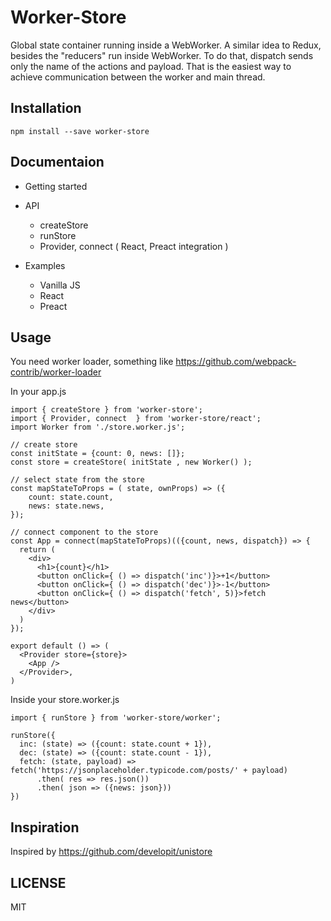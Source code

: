 # Worker-Store

Global state container running inside a WebWorker.
A similar idea to Redux, besides the "reducers" run inside WebWorker.
To do that, dispatch sends only the name of the actions and payload.
That is the easiest way to achieve communication between the worker and main thread.

## Installation

```
npm install --save worker-store
```

## Documentaion

* Getting started
* API
  * createStore
  * runStore
  * Provider, connect ( React, Preact integration )

* Examples
  * Vanilla JS
  * React
  * Preact

## Usage

You need worker loader, something like https://github.com/webpack-contrib/worker-loader

In your app.js

```
import { createStore } from 'worker-store';
import { Provider, connect  } from 'worker-store/react';
import Worker from './store.worker.js';

// create store
const initState = {count: 0, news: []};
const store = createStore( initState , new Worker() );

// select state from the store
const mapStateToProps = ( state, ownProps) => ({
    count: state.count,
    news: state.news,
});

// connect component to the store
const App = connect(mapStateToProps)(({count, news, dispatch}) => {
  return (
    <div>
      <h1>{count}</h1>
      <button onClick={ () => dispatch('inc')}>+1</button>
      <button onClick={ () => dispatch('dec')}>-1</button>
      <button onClick={ () => dispatch('fetch', 5)}>fetch news</button>
    </div>
  )
});

export default () => (
  <Provider store={store}>
    <App />
  </Provider>,
)
```

Inside your store.worker.js

```
import { runStore } from 'worker-store/worker';

runStore({
  inc: (state) => ({count: state.count + 1}),
  dec: (state) => ({count: state.count - 1}),
  fetch: (state, payload) => fetch('https://jsonplaceholder.typicode.com/posts/' + payload)
      .then( res => res.json())
      .then( json => ({news: json}))
})
```

## Inspiration

Inspired by https://github.com/developit/unistore

## LICENSE

MIT
